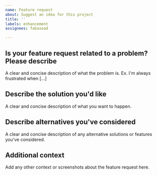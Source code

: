 ```yaml
---
name: Feature request
about: Suggest an idea for this project
title: ''
labels: enhancement
assignees: fabasoad

---
```


## Is your feature request related to a problem? Please describe

A clear and concise description of what the problem is. Ex. I'm always frustrated
when [...]

## Describe the solution you'd like

A clear and concise description of what you want to happen.

## Describe alternatives you've considered

A clear and concise description of any alternative solutions or features you've
considered.

## Additional context

Add any other context or screenshots about the feature request here.
